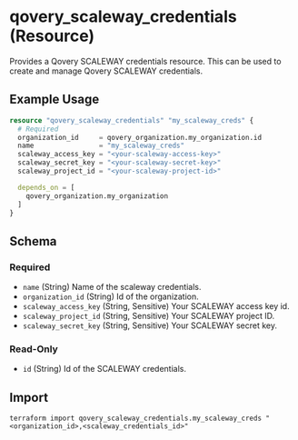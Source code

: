 # qovery_scaleway_credentials (Resource)

Provides a Qovery SCALEWAY credentials resource. This can be used to create and manage Qovery SCALEWAY credentials.


## Example Usage
```terraform
resource "qovery_scaleway_credentials" "my_scaleway_creds" {
  # Required
  organization_id     = qovery_organization.my_organization.id
  name                = "my_scaleway_creds"
  scaleway_access_key = "<your-scaleway-access-key>"
  scaleway_secret_key = "<your-scaleway-secret-key>"
  scaleway_project_id = "<your-scaleway-project-id>"

  depends_on = [
    qovery_organization.my_organization
  ]
}
```

<!-- schema generated by tfplugindocs -->
## Schema

### Required

- `name` (String) Name of the scaleway credentials.
- `organization_id` (String) Id of the organization.
- `scaleway_access_key` (String, Sensitive) Your SCALEWAY access key id.
- `scaleway_project_id` (String, Sensitive) Your SCALEWAY project ID.
- `scaleway_secret_key` (String, Sensitive) Your SCALEWAY secret key.

### Read-Only

- `id` (String) Id of the SCALEWAY credentials.
## Import
```shell
terraform import qovery_scaleway_credentials.my_scaleway_creds "<organization_id>,<scaleway_credentials_id>"
```
